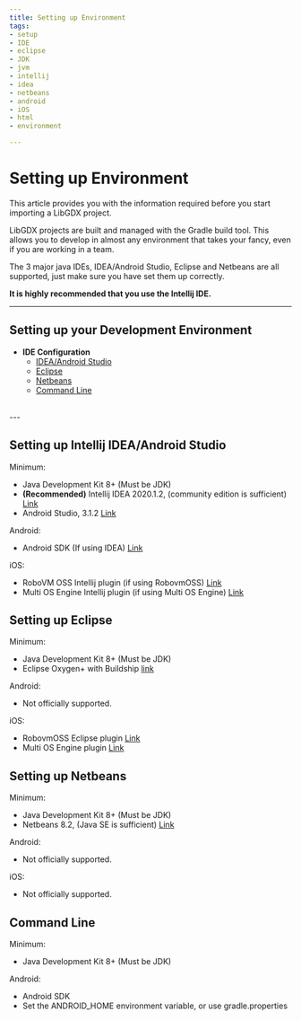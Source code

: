 ```yaml
---
title: Setting up Environment
tags:
- setup
- IDE
- eclipse
- JDK
- jvm
- intellij
- idea
- netbeans
- android
- iOS
- html
- environment

---
```


<h1>Setting up Environment</h1>

This article provides you with the information required before you start importing a LibGDX project.

LibGDX projects are built and managed with the Gradle build tool.
This allows you to develop in almost any environment that takes your fancy, even if
you are working in a team.

The 3 major java IDEs, IDEA/Android Studio, Eclipse and Netbeans are all supported, just make sure you have
set them up correctly.

<div class="well info">
    <strong>
    It is highly recommended that you use the Intellij IDE.
    </strong>
</div>

---

## Setting up your Development Environment
 - **IDE Configuration**
    - [IDEA/Android Studio](#setting-up-intellij-idea-android-studio)
    - [Eclipse](#setting-up-eclipse)
    - [Netbeans](#setting-up-netbeans)
    - [Command Line](#command-line)<br>
 <br>
---

## Setting up Intellij IDEA/Android Studio


Minimum:
- Java Development Kit 8+ (Must be JDK)
- <strong>(Recommended)</strong> Intellij IDEA 2020.1.2, (community edition is sufficient) [Link](https://www.jetbrains.com/idea/download/#section=windows)
- Android Studio, 3.1.2 [Link](https://developer.android.com/studio/index.html)

Android:
- Android SDK (If using IDEA) [Link](https://developer.android.com/studio/index.html#downloads)

iOS:
- RoboVM OSS Intellij plugin (if using RobovmOSS) [Link](http://robovm.mobidevelop.com/)
- Multi OS Engine Intellij plugin (if using Multi OS Engine) [Link](https://plugins.jetbrains.com/idea/plugin/8559-multi-os-engine-plugin)

## Setting up Eclipse
Minimum:
- Java Development Kit 8+ (Must be JDK)
- Eclipse Oxygen+ with Buildship [link](https://www.eclipse.org/downloads/)

Android:
- Not officially supported.

iOS:
- RobovmOSS Eclipse plugin [Link](http://robovm.mobidevelop.com/)
- Multi OS Engine plugin [Link](https://multi-os-engine.org/start/)

## Setting up Netbeans
Minimum:
- Java Development Kit 8+ (Must be JDK)
- Netbeans 8.2, (Java SE is sufficient) [Link](https://netbeans.org/downloads/)

Android:
- Not officially supported.

iOS:
- Not officially supported.

## Command Line
Minimum:
- Java Development Kit 8+ (Must be JDK)

Android:
- Android SDK
- Set the ANDROID_HOME environment variable, or use gradle.properties
